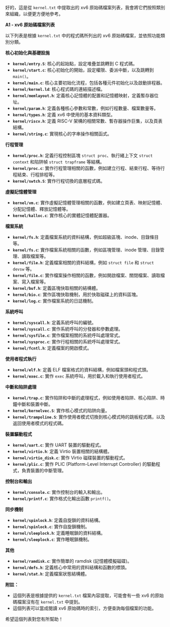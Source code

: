 好的，這是從 `kernel.txt` 中提取出的 xv6 原始碼檔案列表，我會將它們按照類別來組織，以便更方便地參考。

**A1 - xv6 原始碼檔案列表**

以下列表是根據 `kernel.txt` 中的程式碼所列出的 xv6 原始碼檔案，並依照功能類別分類。

**核心初始化與基礎設施**

*   **`kernel/entry.S`**: 核心的起始點，設定堆疊並跳轉到 C 程式碼。
*   **`kernel/start.c`**: 核心初始化的開始，設定權限、委派中斷，以及跳轉到 `main()`。
*   **`kernel/main.c`**: 核心主要初始化流程，包括各種元件初始化以及啟動排程器。
*   **`kernel/kernel.ld`**:  核心程式碼的連結描述檔。
*  **`kernel/memlayout.h`**:  定義核心記憶體的配置和記憶體映射，定義暫存器位址。
*   **`kernel/param.h`**: 定義各種核心參數和常數，例如行程數量、檔案數量等。
*  **`kernel/types.h`**:  定義 xv6 中使用的基本資料類型。
*   **`kernel/riscv.h`**:  定義 RISC-V 架構的相關常數、暫存器操作巨集，以及頁表結構。
*  **`kernel/string.c`**: 實現核心的字串操作相關函式。

**行程管理**

*   **`kernel/proc.h`**:  定義行程控制區塊 `struct proc`、執行緒上下文 `struct context` 和陷阱幀 `struct trapframe` 等結構。
*   **`kernel/proc.c`**:  實作行程管理相關的函數，例如建立行程、結束行程、等待行程結束、行程排程等。
*  **`kernel/swtch.S`**: 實作行程切換的底層程式碼。

**虛擬記憶體管理**

*   **`kernel/vm.c`**:  實作虛擬記憶體管理相關的函數，例如建立頁表、映射記憶體、分配記憶體、釋放記憶體等。
*  **`kernel/kalloc.c`**: 實作核心的實體記憶體配置器。

**檔案系統**

*   **`kernel/fs.h`**: 定義檔案系統的資料結構，例如超級區塊、inode、目錄條目等。
*   **`kernel/fs.c`**: 實作檔案系統相關的函數，例如區塊管理、inode 管理、目錄管理、讀取檔案等。
*   **`kernel/file.h`**:  定義檔案相關的資料結構，例如 `struct file` 和 `struct devsw` 等。
*   **`kernel/file.c`**: 實作檔案操作相關的函數，例如開啟檔案、關閉檔案、讀取檔案、寫入檔案等。
*   **`kernel/buf.h`**: 定義區塊快取相關的結構體。
*   **`kernel/bio.c`**:  實作區塊快取機制，用於快取磁碟上的資料區塊。
*    **`kernel/log.c`**: 實作檔案系統的日誌機制。

**系統呼叫**

*   **`kernel/syscall.h`**: 定義系統呼叫的編號。
*   **`kernel/syscall.c`**: 實作系統呼叫的分發器和參數處理。
*   **`kernel/sysfile.c`**:  實作檔案相關的系統呼叫處理常式。
*  **`kernel/sysproc.c`**: 實作行程相關的系統呼叫處理常式。
* **`kernel/fcntl.h`**: 定義檔案的開啟模式。

**使用者程式執行**

*   **`kernel/elf.h`**:  定義 ELF 檔案格式的資料結構，例如檔案頭和程式頭。
*   **`kernel/exec.c`**: 實作 `exec` 系統呼叫，用於載入和執行使用者程式。

**中斷和陷阱處理**

*   **`kernel/trap.c`**:  實作陷阱和中斷的處理程式，例如使用者陷阱、核心陷阱、時鐘中斷和裝置中斷。
*  **`kernel/kernelvec.S`**: 實作核心模式的陷阱向量。
*   **`kernel/trampoline.S`**: 實作使用者模式切換到核心模式時的跳板程式碼，以及返回使用者模式的程式碼。

**裝置驅動程式**

*   **`kernel/uart.c`**:  實作 UART 裝置的驅動程式。
*   **`kernel/virtio.h`**:  定義 Virtio 裝置相關的結構體。
*  **`kernel/virtio_disk.c`**: 實作 Virtio 磁碟裝置的驅動程式。
*  **`kernel/plic.c`**:  實作 PLIC (Platform-Level Interrupt Controller) 的驅動程式，負責裝置的中斷管理。

**控制台和輸出**

*   **`kernel/console.c`**:  實作控制台的輸入和輸出。
*   **`kernel/printf.c`**: 實作格式化輸出函數 `printf()`。

**同步機制**

*   **`kernel/spinlock.h`**:  定義自旋鎖的資料結構。
*   **`kernel/spinlock.c`**: 實作自旋鎖機制。
*   **`kernel/sleeplock.h`**:  定義睡眠鎖的資料結構。
*   **`kernel/sleeplock.c`**: 實作睡眠鎖機制。

**其他**

*    **`kernel/ramdisk.c`**: 實作簡單的 ramdisk (記憶體模擬磁碟)。
*   **`kernel/defs.h`**:  定義核心中常用的資料結構和函數的標頭。
*   **`kernel/stat.h`**: 定義檔案狀態結構體。

**附註：**
*  這個列表是根據提供的 `kernel.txt` 檔案內容提取，可能會有一些 xv6 的原始碼檔案沒有在 `kernel.txt` 中提到。
*  這個列表可以當成閱讀 xv6 原始碼時的索引，方便查詢每個檔案的功能。

希望這個列表對您有所幫助！
